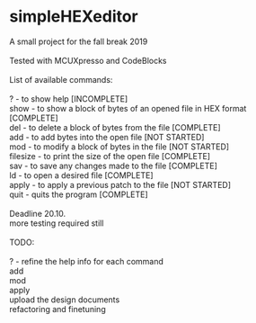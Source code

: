 # simpleHEXeditor
A small project for the fall break 2019
<br>
<br>
Tested with MCUXpresso and CodeBlocks
<br>
<br>
List of available commands:
<br>
<br>
?        - to show help [INCOMPLETE]<br>
show     - to show a block of bytes of an opened file in HEX format [COMPLETE]<br>
del      - to delete a block of bytes from the file [COMPLETE]<br>
add      - to add bytes into the open file [NOT STARTED]<br>
mod      - to modify a block of bytes in the file [NOT STARTED]<br>
filesize - to print the size of the open file [COMPLETE]<br>
sav      - to save any changes made to the file [COMPLETE]<br>
ld       - to open a desired file [COMPLETE]<br>
apply    - to apply a previous patch to the file [NOT STARTED]<br>
quit     - quits the program [COMPLETE]
<br>
<br>
Deadline 20.10.
<br>
more testing required still
<br>
<br>
TODO:
<br>
<br>
?    - refine the help info for each command<br>
add<br>
mod<br>
apply<br>
upload the design documents<br>
refactoring and finetuning
